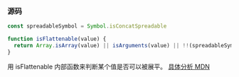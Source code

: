 ### 源码

```js
const spreadableSymbol = Symbol.isConcatSpreadable

function isFlattenable(value) {
  return Array.isArray(value) || isArguments(value) || !!(spreadableSymbol && value && value[spreadableSymbol])
}
```

用 isFlattenable 内部函数来判断某个值是否可以被展平。
[具体分析 MDN](https://developer.mozilla.org/zh-CN/docs/Web/JavaScript/Reference/Global_Objects/Symbol/isConcatSpreadable)
